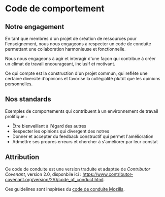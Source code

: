 # Code de comportement

## Notre engagement

En tant que membres d'un projet de création de ressources pour l'enseignement, 
nous nous engageons à respecter un code de conduite permettant une collaboration
harmonieuse et fonctionnelle. 

Nous nous engageons à agir et interagir d'une façon qui contribue à créer
un climat de travail encourageant, inclusif et motivant. 

Ce qui compte est la construction d'un projet commun, qui reflète une certaine
diversité d'opinions et favorise la collégialité plutôt que les opinions personnelles. 

## Nos standards

Exemples de comportements qui contribuent à un environnement de travail prolifique : 

* Être bienveillant à l'égard des autres
* Respecter les opinions qui divergent des notres
* Donner et accepter du feedback constructif qui permet l'amélioration
* Admettre ses propres erreurs et chercher à s'améliorer par leur constat

## Attribution

Ce code de conduite est une version traduite et adaptée de _Contributor Covenant_,
version 2.0, disponbile ici : 
https://www.contributor-covenant.org/version/2/0/code_of_conduct.html.

Ces guidelines sont inspirées du [code de conduite Mozilla](https://github.com/mozilla/diversity).

[page d'accueil]: https://www.contributor-covenant.org
